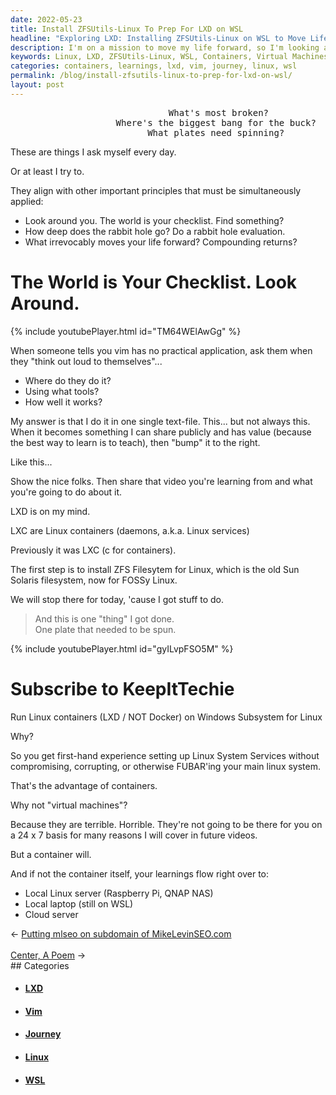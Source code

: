 ```yaml
---
date: 2022-05-23
title: Install ZFSUtils-Linux To Prep For LXD on WSL
headline: "Exploring LXD: Installing ZFSUtils-Linux on WSL to Move Life Forward"
description: I'm on a mission to move my life forward, so I'm looking around the world to find the answers. Today, I'm focusing on LXD, a Linux container service, and I'm learning how to install ZFS Filesystem for Linux and the advantages of containers over virtual machines. Come along with me on my journey and read my blog post to see what I'm learning.
keywords: Linux, LXD, ZFSUtils-Linux, WSL, Containers, Virtual Machines, Vim, Learnings, Mission, Answers, Journey, Blog Post
categories: containers, learnings, lxd, vim, journey, linux, wsl
permalink: /blog/install-zfsutils-linux-to-prep-for-lxd-on-wsl/
layout: post
---
```



<pre>
                              What's most broken?
                    Where's the biggest bang for the buck?
                          What plates need spinning?</pre>


These are things I ask myself every day.

Or at least I try to.

They align with other important principles that must be simultaneously applied:

- Look around you. The world is your checklist. Find something?
- How deep does the rabbit hole go? Do a rabbit hole evaluation.
- What irrevocably moves your life forward? Compounding returns?

# The World is Your Checklist. Look Around.

{% include youtubePlayer.html id="TM64WElAwGg" %}

When someone tells you vim has no practical application, ask them when they
"think out loud to themselves"...

- Where do they do it?
- Using what tools?
- How well it works?

My answer is that I do it in one single text-file. This... but not always this.
When it becomes something I can share publicly and has value (because the best
way to learn is to teach), then "bump" it to the right.

Like this...

Show the nice folks. Then share that video you're learning from and what you're
going to do about it.

LXD is on my mind.

LXC are Linux containers (daemons, a.k.a. Linux services)

Previously it was LXC (c for containers).

The first step is to install ZFS Filesytem for Linux, which is the old Sun
Solaris filesystem, now for FOSSy Linux.

We will stop there for today, 'cause I got stuff to do.

> And this is one "thing" I got done. <br />
> One plate that needed to be spun.<br />

{% include youtubePlayer.html id="gyILvpFSO5M" %}

# Subscribe to KeepItTechie

Run Linux containers (LXD / NOT Docker) on Windows Subsystem for Linux

Why?

So you get first-hand experience setting up Linux System Services without
compromising, corrupting, or otherwise FUBAR'ing your main linux system.

That's the advantage of containers.

Why not "virtual machines"?

Because they are terrible. Horrible. They're not going to be there for you on a
24 x 7 basis for many reasons I will cover in future videos.

But a container will.

And if not the container itself, your learnings flow right over to:

- Local Linux server (Raspberry Pi, QNAP NAS)
- Local laptop (still on WSL)
- Cloud server


<div class="arrow-links"><div class="post-nav-prev"><span class="arrow">&larr;&nbsp;</span><a href="/blog/putting-mlseo-on-subdomain-of-mikelevinseo-com/">Putting mlseo on subdomain of MikeLevinSEO.com</a></div> &nbsp; <div class="post-nav-next"><a href="/blog/center-a-poem/">Center, A Poem</a><span class="arrow">&nbsp;&rarr;</span></div></div>
## Categories

<ul>
<li><h4><a href='/lxd/'>LXD</a></h4></li>
<li><h4><a href='/vim/'>Vim</a></h4></li>
<li><h4><a href='/journey/'>Journey</a></h4></li>
<li><h4><a href='/linux/'>Linux</a></h4></li>
<li><h4><a href='/wsl/'>WSL</a></h4></li></ul>